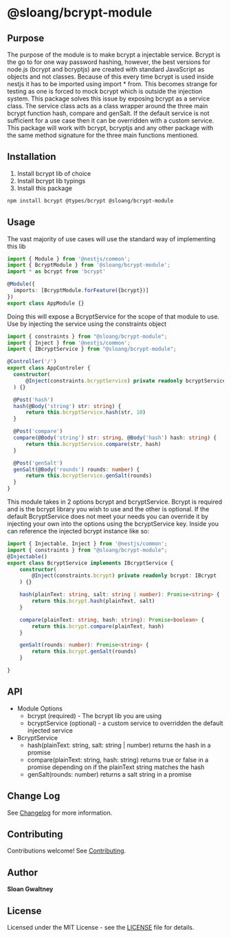 # @sloang/bcrypt-module

## Purpose
The purpose of the module is to make bcrypt a injectable service. Bcrypt is the go to for one way password hashing, however, the best versions for node.js (bcrypt and bcryptjs) are created with standard JavaScript as objects and not classes. Because of this every time bcrypt is used inside nestjs it has to be imported using import * from. This becomes strange for testing as one is forced to mock bcrypt which is outside the injection system. This package solves this issue by exposing bcrypt as a service class. The service class acts as a class wrapper around the three main bcrypt function hash, compare and genSalt. If the default service is not sufficient for a use case then it can be overridden with a custom service. This package will work with bcrypt, bcryptjs and any other package with the same method signature for the three main functions mentioned.

## Installation

1. Install bcrypt lib of choice
2. Install bcrypt lib typings
3. Install this package

```bash
npm install bcrypt @types/bcrypt @sloang/bcrypt-module
```

## Usage

The vast majority of use cases will use the standard way of implementing this lib
```ts
import { Module } from '@nestjs/common';
import { BcryptModule } from '@sloang/bcrypt-module';
import * as bcrypt from 'bcrypt'

@Module({
  imports: [BcryptModule.forFeature({bcrypt})]
})
export class AppModule {}

```
Doing this will expose a BcryptService for the scope of that module to use. Use by injecting the service using the constraints object

```ts
import { constraints } from "@sloang/bcrypt-module";
import { Inject } from '@nestjs/common';
import { IBcryptService } from "@sloang/bcrypt-module";

@Controller('/')
export class AppControler {
  constructor(
      @Inject(constraints.bcryptService) private readonly bcryptService: IBcryptService
  ) {}

  @Post('hash')
  hash(@Body('string') str: string) {
      return this.bcryptService.hash(str, 10)
  }

  @Post('compare')
  compare(@Body('string') str: string, @Body('hash') hash: string) {
      return this.bcryptService.compare(str, hash)
  }

  @Post('genSalt')
  genSalt(@Body('rounds') rounds: number) {
      return this.bcryptService.genSalt(rounds)
  }
}
```

This module takes in 2 options bcrypt and bcryptService. Bcrypt is required and is the bcrypt library you wish to use and the other is optional. If the default BcryptService does not meet your needs you can override it by injecting your own into the options using the bcryptService key. Inside you can reference the injected bcrypt instance like so:

```ts
import { Injectable, Inject } from '@nestjs/common';
import { constraints } from "@sloang/bcrypt-module";
@Injectable()
export class BcryptService implements IBcryptService {
    constructor(
        @Inject(constraints.bcrypt) private readonly bcrypt: IBcrypt
    ) {}

    hash(plainText: string, salt: string | number): Promise<string> {
        return this.bcrypt.hash(plainText, salt)
    }

    compare(plainText: string, hash: string): Promise<boolean> {
        return this.bcrypt.compare(plainText, hash)
    }

    genSalt(rounds: number): Promise<string> {
        return this.bcrypt.genSalt(rounds)
    }

}
```

## API

* Module Options
    * bcrypt (required) - The bcrypt lib you are using
    * bcryptService (optional) - a custom service to overridden the default injected service
* BcryptService
    * hash(plainText: string, salt: string | number) returns the hash in a promise
    * compare(plainText: string, hash: string) returns true or false in a promise depending on if the plainText string matches the hash
    * genSalt(rounds: number) returns a salt string in a promise

## Change Log

See [Changelog](CHANGELOG.md) for more information.

## Contributing

Contributions welcome! See [Contributing](CONTRIBUTING.md).

## Author

**Sloan Gwaltney**

## License

Licensed under the MIT License - see the [LICENSE](LICENSE) file for details.